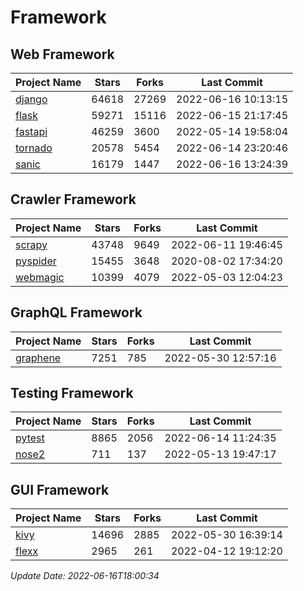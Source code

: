 # Framework

## Web Framework
| Project Name | Stars | Forks | Last Commit |
| ------------ | ----- | ----- | ----------- |
| [django](https://github.com/django/django) | 64618 | 27269 | 2022-06-16 10:13:15 |
| [flask](https://github.com/pallets/flask) | 59271 | 15116 | 2022-06-15 21:17:45 |
| [fastapi](https://github.com/tiangolo/fastapi) | 46259 | 3600 | 2022-05-14 19:58:04 |
| [tornado](https://github.com/tornadoweb/tornado) | 20578 | 5454 | 2022-06-14 23:20:46 |
| [sanic](https://github.com/sanic-org/sanic) | 16179 | 1447 | 2022-06-16 13:24:39 |

## Crawler Framework
| Project Name | Stars | Forks | Last Commit |
| ------------ | ----- | ----- | ----------- |
| [scrapy](https://github.com/scrapy/scrapy) | 43748 | 9649 | 2022-06-11 19:46:45 |
| [pyspider](https://github.com/binux/pyspider) | 15455 | 3648 | 2020-08-02 17:34:20 |
| [webmagic](https://github.com/code4craft/webmagic) | 10399 | 4079 | 2022-05-03 12:04:23 |

## GraphQL Framework
| Project Name | Stars | Forks | Last Commit |
| ------------ | ----- | ----- | ----------- |
| [graphene](https://github.com/graphql-python/graphene) | 7251 | 785 | 2022-05-30 12:57:16 |

## Testing Framework
| Project Name | Stars | Forks | Last Commit |
| ------------ | ----- | ----- | ----------- |
| [pytest](https://github.com/pytest-dev/pytest) | 8865 | 2056 | 2022-06-14 11:24:35 |
| [nose2](https://github.com/nose-devs/nose2) | 711 | 137 | 2022-05-13 19:47:17 |

## GUI Framework
| Project Name | Stars | Forks | Last Commit |
| ------------ | ----- | ----- | ----------- |
| [kivy](https://github.com/kivy/kivy) | 14696 | 2885 | 2022-05-30 16:39:14 |
| [flexx](https://github.com/flexxui/flexx) | 2965 | 261 | 2022-04-12 19:12:20 |

*Update Date: 2022-06-16T18:00:34*